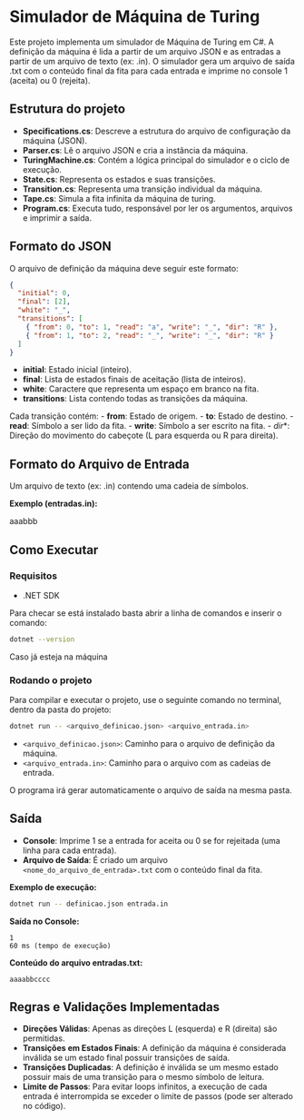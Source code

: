 # Simulador de Máquina de Turing

Este projeto implementa um simulador de Máquina de Turing em C#. A definição da máquina é lida a partir de um arquivo JSON e as entradas a partir de um arquivo de texto (ex: .in). O simulador gera um arquivo de saída .txt com o conteúdo final da fita para cada entrada e imprime no console 1 (aceita) ou 0 (rejeita).

## Estrutura do projeto

-   **Specifications.cs**: Descreve a estrutura do arquivo de configuração da máquina (JSON).
-   **Parser.cs**: Lê o arquivo JSON e cria a instância da máquina.
-   **TuringMachine.cs**: Contém a lógica principal do simulador e o ciclo de execução.
-   **State.cs**: Representa os estados e suas transições.
-   **Transition.cs**: Representa uma transição individual da máquina.
-   **Tape.cs**: Simula a fita infinita da máquina de turing.
-   **Program.cs**: Executa tudo, responsável por ler os argumentos, arquivos e imprimir a saída.

## Formato do JSON

O arquivo de definição da máquina deve seguir este formato:

``` json
{
  "initial": 0,
  "final": [2],
  "white": "_",
  "transitions": [
    { "from": 0, "to": 1, "read": "a", "write": "_", "dir": "R" },
    { "from": 1, "to": 2, "read": "_", "write": "_", "dir": "R" }
  ]
}
```

-   **initial**: Estado inicial (inteiro).
-   **final**: Lista de estados finais de aceitação (lista de inteiros).
-   **white**: Caractere que representa um espaço em branco na fita.
-   **transitions**: Lista contendo todas as transições da máquina.

Cada transição contém: - **from**: Estado de origem. - **to**: Estado de destino. - **read**: Símbolo a ser lido da fita. - **write**: Símbolo a ser escrito na fita. - *dir**: Direção do movimento do cabeçote (L para esquerda ou R para direita).

## Formato do Arquivo de Entrada

Um arquivo de texto (ex: .in) contendo uma cadeia de símbolos.

**Exemplo (entradas.in):**

  aaabbb

## Como Executar

### Requisitos

- .NET SDK

Para checar se está instalado basta abrir a linha de comandos e inserir o comando:

```bash
dotnet --version
```

Caso já esteja na máquina

### Rodando o projeto

Para compilar e executar o projeto, use o seguinte comando no terminal, dentro da pasta do projeto:

``` bash
dotnet run -- <arquivo_definicao.json> <arquivo_entrada.in>
```

-   `<arquivo_definicao.json>`: Caminho para o arquivo de definição da máquina.
-   `<arquivo_entrada.in>`: Caminho para o arquivo com as cadeias de entrada.

O programa irá gerar automaticamente o arquivo de saída na mesma pasta.

## Saída

-   **Console**: Imprime 1 se a entrada for aceita ou 0 se for rejeitada (uma linha para cada entrada).
-   **Arquivo de Saída**: É criado um arquivo `<nome_do_arquivo_de_entrada>.txt` com o conteúdo final da fita.

**Exemplo de execução:**

``` bash
dotnet run -- definicao.json entrada.in
```

**Saída no Console:**

    1
    60 ms (tempo de execução)

**Conteúdo do arquivo entradas.txt:**

    aaaabbcccc

## Regras e Validações Implementadas

-   **Direções Válidas**: Apenas as direções L (esquerda) e R (direita) são permitidas.
-   **Transições em Estados Finais**: A definição da máquina é considerada inválida se um estado final possuir transições de saída.
-   **Transições Duplicadas**: A definição é inválida se um mesmo estado possuir mais de uma transição para o mesmo símbolo de leitura.
-   **Limite de Passos**: Para evitar loops infinitos, a execução de cada entrada é interrompida se exceder o limite de passos (pode ser alterado no código).
